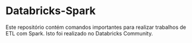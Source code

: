 # Databricks-Spark

Este repositório contém comandos importantes para realizar trabalhos de ETL com Spark. Isto foi realizado no Databricks Community.
